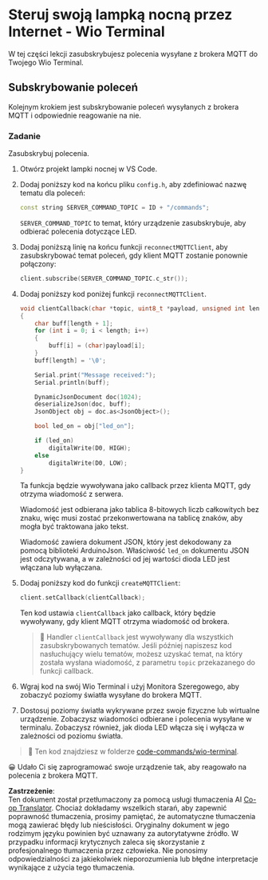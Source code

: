 <!--
CO_OP_TRANSLATOR_METADATA:
{
  "original_hash": "6754c915dae64ba70fcd5e52c37f3adf",
  "translation_date": "2025-08-26T07:01:28+00:00",
  "source_file": "1-getting-started/lessons/4-connect-internet/wio-terminal-commands.md",
  "language_code": "pl"
}
-->
# Steruj swoją lampką nocną przez Internet - Wio Terminal

W tej części lekcji zasubskrybujesz polecenia wysyłane z brokera MQTT do Twojego Wio Terminal.

## Subskrybowanie poleceń

Kolejnym krokiem jest subskrybowanie poleceń wysyłanych z brokera MQTT i odpowiednie reagowanie na nie.

### Zadanie

Zasubskrybuj polecenia.

1. Otwórz projekt lampki nocnej w VS Code.

1. Dodaj poniższy kod na końcu pliku `config.h`, aby zdefiniować nazwę tematu dla poleceń:

    ```cpp
    const string SERVER_COMMAND_TOPIC = ID + "/commands";
    ```

    `SERVER_COMMAND_TOPIC` to temat, który urządzenie zasubskrybuje, aby odbierać polecenia dotyczące LED.

1. Dodaj poniższą linię na końcu funkcji `reconnectMQTTClient`, aby zasubskrybować temat poleceń, gdy klient MQTT zostanie ponownie połączony:

    ```cpp
    client.subscribe(SERVER_COMMAND_TOPIC.c_str());
    ```

1. Dodaj poniższy kod poniżej funkcji `reconnectMQTTClient`.

    ```cpp
    void clientCallback(char *topic, uint8_t *payload, unsigned int length)
    {
        char buff[length + 1];
        for (int i = 0; i < length; i++)
        {
            buff[i] = (char)payload[i];
        }
        buff[length] = '\0';
    
        Serial.print("Message received:");
        Serial.println(buff);
    
        DynamicJsonDocument doc(1024);
        deserializeJson(doc, buff);
        JsonObject obj = doc.as<JsonObject>();
    
        bool led_on = obj["led_on"];
    
        if (led_on)
            digitalWrite(D0, HIGH);
        else
            digitalWrite(D0, LOW);
    }
    ```

    Ta funkcja będzie wywoływana jako callback przez klienta MQTT, gdy otrzyma wiadomość z serwera.

    Wiadomość jest odbierana jako tablica 8-bitowych liczb całkowitych bez znaku, więc musi zostać przekonwertowana na tablicę znaków, aby mogła być traktowana jako tekst.

    Wiadomość zawiera dokument JSON, który jest dekodowany za pomocą biblioteki ArduinoJson. Właściwość `led_on` dokumentu JSON jest odczytywana, a w zależności od jej wartości dioda LED jest włączana lub wyłączana.

1. Dodaj poniższy kod do funkcji `createMQTTClient`:

    ```cpp
    client.setCallback(clientCallback);
    ```

    Ten kod ustawia `clientCallback` jako callback, który będzie wywoływany, gdy klient MQTT otrzyma wiadomość od brokera.

    > 💁 Handler `clientCallback` jest wywoływany dla wszystkich zasubskrybowanych tematów. Jeśli później napiszesz kod nasłuchujący wielu tematów, możesz uzyskać temat, na który została wysłana wiadomość, z parametru `topic` przekazanego do funkcji callback.

1. Wgraj kod na swój Wio Terminal i użyj Monitora Szeregowego, aby zobaczyć poziomy światła wysyłane do brokera MQTT.

1. Dostosuj poziomy światła wykrywane przez swoje fizyczne lub wirtualne urządzenie. Zobaczysz wiadomości odbierane i polecenia wysyłane w terminalu. Zobaczysz również, jak dioda LED włącza się i wyłącza w zależności od poziomu światła.

> 💁 Ten kod znajdziesz w folderze [code-commands/wio-terminal](../../../../../1-getting-started/lessons/4-connect-internet/code-commands/wio-terminal).

😀 Udało Ci się zaprogramować swoje urządzenie tak, aby reagowało na polecenia z brokera MQTT.

**Zastrzeżenie**:  
Ten dokument został przetłumaczony za pomocą usługi tłumaczenia AI [Co-op Translator](https://github.com/Azure/co-op-translator). Chociaż dokładamy wszelkich starań, aby zapewnić poprawność tłumaczenia, prosimy pamiętać, że automatyczne tłumaczenia mogą zawierać błędy lub nieścisłości. Oryginalny dokument w jego rodzimym języku powinien być uznawany za autorytatywne źródło. W przypadku informacji krytycznych zaleca się skorzystanie z profesjonalnego tłumaczenia przez człowieka. Nie ponosimy odpowiedzialności za jakiekolwiek nieporozumienia lub błędne interpretacje wynikające z użycia tego tłumaczenia.